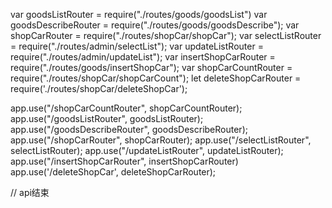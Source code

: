 
var goodsListRouter = require("./routes/goods/goodsList")
var goodsDescribeRouter = require("./routes/goods/goodsDescribe");
var shopCarRouter = require("./routes/shopCar/shopCar");
var selectListRouter = require("./routes/admin/selectList");
var updateListRouter = require("./routes/admin/updateList");
var insertShopCarRouter = require("./routes/goods/insertShopCar");
var shopCarCountRouter = require("./routes/shopCar/shopCarCount");
let deleteShopCarRouter = require('./routes/shopCar/deleteShopCar');


app.use("/shopCarCountRouter", shopCarCountRouter);
app.use("/goodsListRouter", goodsListRouter);
app.use("/goodsDescribeRouter", goodsDescribeRouter);
app.use("/shopCarRouter", shopCarRouter);
app.use("/selectListRouter", selectListRouter);
app.use("/updateListRouter", updateListRouter);
app.use("/insertShopCarRouter", insertShopCarRouter)
app.use('/deleteShopCar', deleteShopCarRouter);


// api结束
